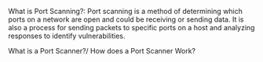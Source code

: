 What is Port Scanning?:
  Port scanning is a method of determining which ports on a network are open and could be receiving or sending data. It is also a process for sending packets to specific ports on a host and analyzing responses to identify vulnerabilities.

What is a Port Scanner?/
How does a Port Scanner Work?
